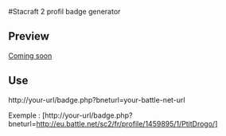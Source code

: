 #Stacraft 2 profil badge generator

## Preview
[Coming soon](#)

## Use
http://your-url/badge.php?bneturl=your-battle-net-url

Exemple : [http://your-url/badge.php?bneturl=http://eu.battle.net/sc2/fr/profile/1459895/1/PtitDrogo/]
